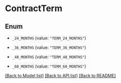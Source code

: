 # ContractTerm

## Enum


* `_24_MONTHS` (value: `"TERM_24_MONTHS"`)

* `_36_MONTHS` (value: `"TERM_36_MONTHS"`)

* `_48_MONTHS` (value: `"TERM_48_MONTHS"`)

* `_60_MONTHS` (value: `"TERM_60_MONTHS"`)


[[Back to Model list]](../README.md#documentation-for-models) [[Back to API list]](../README.md#documentation-for-api-endpoints) [[Back to README]](../README.md)


